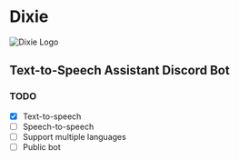 # Dixie
![Dixie Logo](https://cdn.discordapp.com/attachments/574606734962851897/730539004050669670/dixiev5.png)
## Text-to-Speech Assistant Discord Bot
### TODO

- [x] Text-to-speech
- [ ] Speech-to-speech
- [ ] Support multiple languages
- [ ] Public bot
